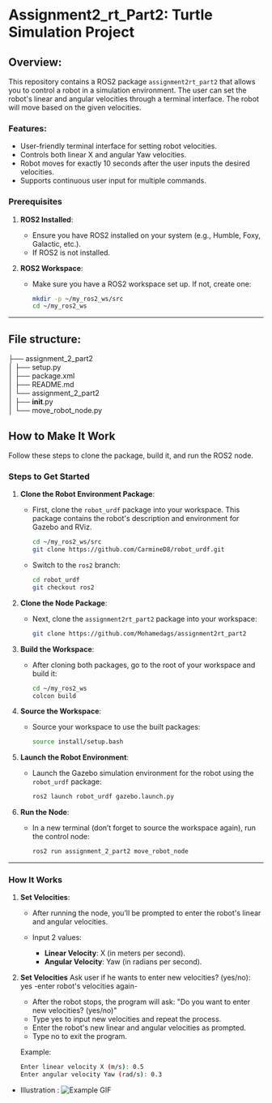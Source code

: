 # Assignment2_rt_Part2: Turtle Simulation Project

## Overview:

This repository contains a ROS2 package `assignment2rt_part2` that allows you to control a robot in a simulation environment. The user can set the robot's linear and angular velocities through a terminal interface. The robot will move based on the given velocities.

### Features:

- User-friendly terminal interface for setting robot velocities.
- Controls both linear X and angular Yaw velocities.
- Robot moves for exactly 10 seconds after the user inputs the desired velocities.
- Supports continuous user input for multiple commands.

### Prerequisites

1. **ROS2 Installed**:
   - Ensure you have ROS2 installed on your system (e.g., Humble, Foxy, Galactic, etc.).
   - If ROS2 is not installed.

2. **ROS2 Workspace**:
   - Make sure you have a ROS2 workspace set up. If not, create one:
     ```bash
     mkdir -p ~/my_ros2_ws/src
     cd ~/my_ros2_ws
     ```

---

## File structure:

├── assignment_2_part2 <br>
│   ├── setup.py       <br>
│   ├── package.xml     <br> 
│   ├── README.md        <br>
│   └── assignment_2_part2  <br> 
│       ├── __init__.py   <br>
│       └── move_robot_node.py <br>

     
## How to Make It Work

Follow these steps to clone the package, build it, and run the ROS2 node.


### Steps to Get Started

1. **Clone the Robot Environment Package**:
   - First, clone the `robot_urdf` package into your workspace. This package contains the robot's description and environment for Gazebo and RViz.
     ```bash
     cd ~/my_ros2_ws/src
     git clone https://github.com/CarmineD8/robot_urdf.git
     ```
   - Switch to the `ros2` branch:
     ```bash
     cd robot_urdf
     git checkout ros2
     ```

2. **Clone the Node Package**:
   - Next, clone the `assignment2rt_part2` package into your workspace:
     ```bash
     git clone https://github.com/Mohamedags/assignment2rt_part2
     ```

3. **Build the Workspace**:
   - After cloning both packages, go to the root of your workspace and build it:
     ```bash
     cd ~/my_ros2_ws
     colcon build
     ```

4. **Source the Workspace**:
   - Source your workspace to use the built packages:
     ```bash
     source install/setup.bash
     ```

5. **Launch the Robot Environment**:
   - Launch the Gazebo simulation environment for the robot using the `robot_urdf` package:
     ```bash
     ros2 launch robot_urdf gazebo.launch.py
     ```

6. **Run the Node**:
   - In a new terminal (don’t forget to source the workspace again), run the control node:
     ```bash
     ros2 run assignment_2_part2 move_robot_node
     ```

---

### How It Works

1. **Set Velocities**:
   - After running the node, you’ll be prompted to enter the robot's linear and angular velocities.

   - Input 2 values:
     - **Linear Velocity**: X (in meters per second).
     - **Angular Velocity**: Yaw (in radians per second).
     
2. **Set Velocities** Ask user if he wants to enter new velocities? (yes/no): yes -enter robot's velocities again-
   - After the robot stops, the program will ask: "Do you want to enter new velocities? (yes/no)"
   - Type yes to input new velocities and repeat the process.
   - Enter the robot's new linear and angular velocities as prompted.
   - Type no to exit the program.
   
   Example:
   ```bash
   Enter linear velocity X (m/s): 0.5
   Enter angular velocity Yaw (rad/s): 0.3
   ```
- Illustration : 
![Example GIF](images/illustration_rt2_part2.gif)

